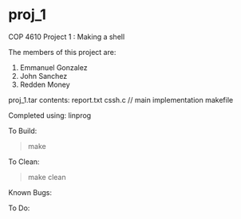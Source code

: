 # proj_1

COP 4610 Project 1 : Making a shell

The members of this project are:
1) Emmanuel Gonzalez
2) John Sanchez
3) Redden Money

proj_1.tar contents:
report.txt
cssh.c // main implementation
makefile

Completed using: linprog

To Build:
>make

To Clean:
>make clean

Known Bugs:

To Do:
